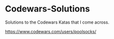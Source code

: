 # Codewars-Solutions
Solutions to the Codewars Katas that I come across.


https://www.codewars.com/users/poolsocks/
